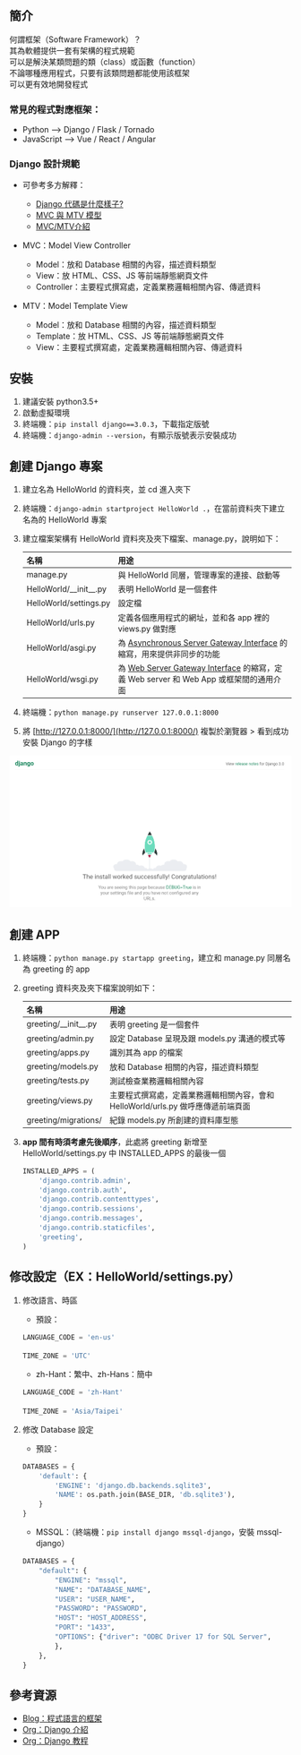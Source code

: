 ## 簡介
何謂框架（Software Framework）？  
其為軟體提供一套有架構的程式規範  
可以是解決某類問題的類（class）或函數（function）  
不論哪種應用程式，只要有該類問題都能使用該框架  
可以更有效地開發程式  
  
### 常見的程式對應框架：
* Python --> Django / Flask / Tornado
* JavaScript --> Vue / React / Angular

### Django 設計規範
* 可參考多方解釋：
  * [Django 代碼是什麼樣子?](https://developer.mozilla.org/zh-TW/docs/Learn/Server-side/Django/Introduction#django_%E4%BB%A3%E7%A2%BC%E6%98%AF%E4%BB%80%E9%BA%BC%E6%A8%A3%E5%AD%90)
  * [MVC 與 MTV 模型](https://www.runoob.com/django/django-intro.html)
  * [MVC/MTV介紹](https://www.cnblogs.com/wj-1314/p/9406275.html)

* MVC：Model View Controller
  * Model：放和 Database 相關的內容，描述資料類型
  * View：放 HTML、CSS、JS 等前端靜態網頁文件
  * Controller：主要程式撰寫處，定義業務邏輯相關內容、傳遞資料

* MTV：Model Template View
  * Model：放和 Database 相關的內容，描述資料類型
  * Template：放 HTML、CSS、JS 等前端靜態網頁文件
  * View：主要程式撰寫處，定義業務邏輯相關內容、傳遞資料


## 安裝
1. 建議安裝 python3.5+
2. 啟動虛擬環境
3. 終端機：`pip install django==3.0.3`，下載指定版號
4. 終端機：`django-admin --version`，有顯示版號表示安裝成功

## 創建 Django 專案
1. 建立名為 HelloWorld 的資料夾，並 cd 進入夾下
2. 終端機：`django-admin startproject HelloWorld .`，在當前資料夾下建立名為的 HelloWorld 專案
3. 建立檔案架構有 HelloWorld 資料夾及夾下檔案、manage.py，說明如下：
    
    名稱|用途
    ----|----
    manage.py|與 HelloWorld 同層，管理專案的連接、啟動等
    HelloWorld/\_\_init\_\_.py|表明 HelloWorld 是一個套件
    HelloWorld/settings.py|設定檔
    HelloWorld/urls.py|定義各個應用程式的網址，並和各 app 裡的 views.py 做對應
    HelloWorld/asgi.py|為 [Asynchronous Server Gateway Interface](https://en.wikipedia.org/wiki/Asynchronous_Server_Gateway_Interface) 的縮寫，用來提供非同步的功能
    HelloWorld/wsgi.py|為 [Web Server Gateway Interface](https://zh.wikipedia.org/zh-tw/Web%E6%9C%8D%E5%8A%A1%E5%99%A8%E7%BD%91%E5%85%B3%E6%8E%A5%E5%8F%A3) 的縮寫，定義 Web server 和 Web App 或框架間的通用介面

4. 終端機：`python manage.py runserver 127.0.0.1:8000`
5. 將 [http://127.0.0.1:8000/](http://127.0.0.1:8000/) 複製於瀏覽器 > 看到成功安裝 Django 的字樣
  
  ![](https://github.com/yuning-lin/EnvironmentSetup/blob/main/SetUpPic/django_successfully_installed.PNG)

## 創建 APP
1. 終端機：`python manage.py startapp greeting`，建立和 manage.py 同層名為 greeting 的 app
2. greeting 資料夾及夾下檔案說明如下：
    
    名稱|用途
    ----|----
    greeting/\_\_init\_\_.py|表明 greeting 是一個套件
    greeting/admin.py|設定 Database 呈現及跟 models.py 溝通的模式等
    greeting/apps.py|識別其為 app 的檔案
    greeting/models.py|放和 Database 相關的內容，描述資料類型
    greeting/tests.py|測試檢查業務邏輯相關內容
    greeting/views.py|主要程式撰寫處，定義業務邏輯相關內容，會和 HelloWorld/urls.py 做呼應傳遞前端頁面
    greeting/migrations/|紀錄 models.py 所創建的資料庫型態
3. **app 間有時須考慮先後順序**，此處將 greeting 新增至 HelloWorld/settings.py 中 INSTALLED_APPS 的最後一個

    ```python
    INSTALLED_APPS = (
        'django.contrib.admin',
        'django.contrib.auth',
        'django.contrib.contenttypes',
        'django.contrib.sessions',
        'django.contrib.messages',
        'django.contrib.staticfiles',
        'greeting',
    )
    ```

## 修改設定（EX：HelloWorld/settings.py）
1. 修改語言、時區
    * 預設：
    ```python
    LANGUAGE_CODE = 'en-us'

    TIME_ZONE = 'UTC'
    ```
    * zh-Hant：繁中、zh-Hans：簡中
    ```python
    LANGUAGE_CODE = 'zh-Hant'

    TIME_ZONE = 'Asia/Taipei'
    ```

2. 修改 Database 設定
    * 預設：
    ```python
    DATABASES = {
        'default': {
            'ENGINE': 'django.db.backends.sqlite3',
            'NAME': os.path.join(BASE_DIR, 'db.sqlite3'),
        }
    }
    ```
    * MSSQL：（終端機：`pip install django mssql-django`，安裝 mssql-django）
    ```python
    DATABASES = {
        "default": {
            "ENGINE": "mssql",
            "NAME": "DATABASE_NAME",
            "USER": "USER_NAME",
            "PASSWORD": "PASSWORD",
            "HOST": "HOST_ADDRESS",
            "PORT": "1433",
            "OPTIONS": {"driver": "ODBC Driver 17 for SQL Server", 
            },
        },
    }
    ```

## 參考資源
* [Blog：程式語言的框架](https://docs.f5ezcode.in/cs-basic/di-ba-zhang-gong-cheng-de-gong-ju/8.2-cheng-shi-yan-de-kuang-jia)
* [Org：Django 介紹](https://developer.mozilla.org/zh-TW/docs/Learn/Server-side/Django/Introduction)
* [Org：Django 教程](https://www.runoob.com/django/django-tutorial.html)
